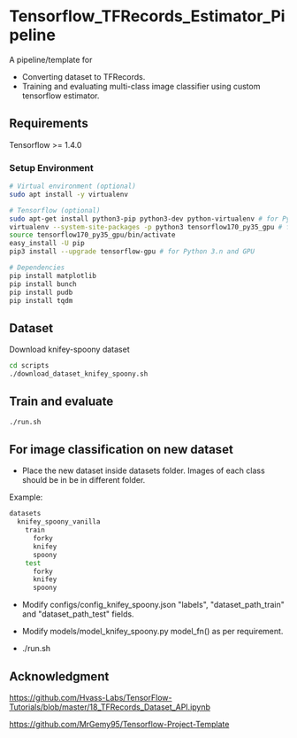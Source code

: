# Tensorflow_TFRecords_Estimator_Pipeline
A pipeline/template for
- Converting dataset to TFRecords.
- Training and evaluating multi-class image classifier using custom tensorflow estimator.

## Requirements
Tensorflow >= 1.4.0

### Setup Environment
```sh
# Virtual environment (optional)
sudo apt install -y virtualenv

# Tensorflow (optional)
sudo apt-get install python3-pip python3-dev python-virtualenv # for Python 3.n
virtualenv --system-site-packages -p python3 tensorflow170_py35_gpu # for Python 3.n with GPU
source tensorflow170_py35_gpu/bin/activate
easy_install -U pip
pip3 install --upgrade tensorflow-gpu # for Python 3.n and GPU

# Dependencies
pip install matplotlib
pip install bunch
pip install pudb
pip install tqdm
```

## Dataset
Download knifey-spoony dataset
```sh
cd scripts
./download_dataset_knifey_spoony.sh
```

## Train and evaluate
```sh
./run.sh
```

## For image classification on new dataset
* Place the new dataset inside datasets folder. Images of each class should be in be in different folder.

Example:
```sh
datasets
  knifey_spoony_vanilla
    train
      forky
      knifey
      spoony
    test
      forky
      knifey
      spoony
```

* Modify configs/config_knifey_spoony.json "labels", "dataset_path_train" and "dataset_path_test" fields.

* Modify models/model_knifey_spoony.py model_fn() as per requirement.

* ./run.sh

## Acknowledgment
https://github.com/Hvass-Labs/TensorFlow-Tutorials/blob/master/18_TFRecords_Dataset_API.ipynb

https://github.com/MrGemy95/Tensorflow-Project-Template
